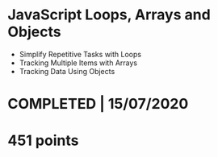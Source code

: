 # JavaScript Loops, Arrays and Objects
- Simplify Repetitive Tasks with Loops
- Tracking Multiple Items with Arrays
- Tracking Data Using Objects

# COMPLETED | 15/07/2020
# 451 points
